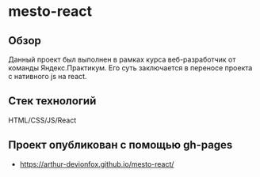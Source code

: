 # mesto-react

## Обзор

Данный проект был выполнен в рамках курса веб-разработчик от команды Яндекс.Практикум. Его суть заключается в переносе проекта с нативного js на react.

## Стек технологий

HTML/CSS/JS/React

## Проект опубликован с помощью gh-pages
* https://arthur-devionfox.github.io/mesto-react/